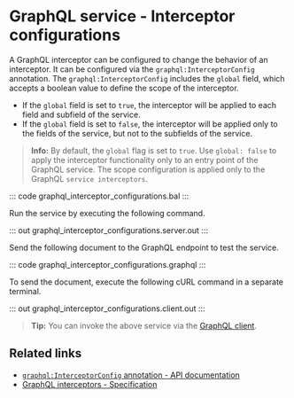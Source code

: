 # GraphQL service - Interceptor configurations

A GraphQL interceptor can be configured to change the behavior of an interceptor. It can be configured via the `graphql:InterceptorConfig` annotation. The `graphql:InterceptorConfig` includes the `global` field, which accepts a boolean value to define the scope of the interceptor.

- If the `global` field is set to `true`, the interceptor will be applied to each field and subfield of the service.
- If the `global` field is set to `false`, the interceptor will be applied only to the fields of the service, but not to the subfields of the service.

>**Info:** By default, the `global` flag is set to `true`. Use `global: false` to apply the interceptor functionality only to an entry point of the GraphQL service. The scope configuration is applied only to the GraphQL `service interceptors`.

::: code graphql_interceptor_configurations.bal :::

Run the service by executing the following command.

::: out graphql_interceptor_configurations.server.out :::

Send the following document to the GraphQL endpoint to test the service.

::: code graphql_interceptor_configurations.graphql :::

To send the document, execute the following cURL command in a separate terminal.

::: out graphql_interceptor_configurations.client.out :::

>**Tip:** You can invoke the above service via the [GraphQL client](/learn/by-example/graphql-client-query-endpoint/).

## Related links
- [`graphql:InterceptorConfig` annotation - API documentation](https://lib.ballerina.io/ballerina/graphql/latest#InterceptorConfig)
- [GraphQL interceptors - Specification](/spec/graphql/#11-interceptors)
